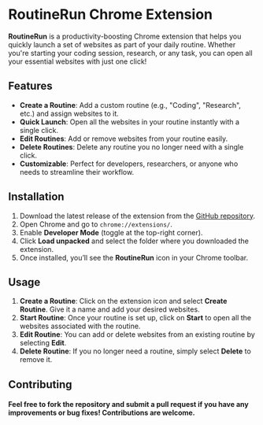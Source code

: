 # RoutineRun Chrome Extension

**RoutineRun** is a productivity-boosting Chrome extension that helps you quickly launch a set of websites as part of your daily routine. Whether you're starting your coding session, research, or any task, you can open all your essential websites with just one click!

## Features
- **Create a Routine**: Add a custom routine (e.g., "Coding", "Research", etc.) and assign websites to it.
- **Quick Launch**: Open all the websites in your routine instantly with a single click.
- **Edit Routines**: Add or remove websites from your routine easily.
- **Delete Routines**: Delete any routine you no longer need with a single click.
- **Customizable**: Perfect for developers, researchers, or anyone who needs to streamline their workflow.

## Installation

1. Download the latest release of the extension from the [GitHub repository](https://github.com/SameerVohra/RoutineRun).
2. Open Chrome and go to `chrome://extensions/`.
3. Enable **Developer Mode** (toggle at the top-right corner).
4. Click **Load unpacked** and select the folder where you downloaded the extension.
5. Once installed, you’ll see the **RoutineRun** icon in your Chrome toolbar.

## Usage

1. **Create a Routine**: Click on the extension icon and select **Create Routine**. Give it a name and add your desired websites.
2. **Start Routine**: Once your routine is set up, click on **Start** to open all the websites associated with the routine.
3. **Edit Routine**: You can add or delete websites from an existing routine by selecting **Edit**.
4. **Delete Routine**: If you no longer need a routine, simply select **Delete** to remove it.

## Contributing

#### Feel free to fork the repository and submit a pull request if you have any improvements or bug fixes! Contributions are welcome.

